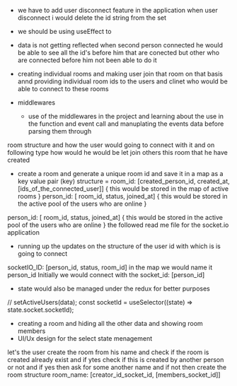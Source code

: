 - we have to add user disconnect feature in the application when user disconnect i would delete the id string from the set
- we should be using useEffect to
- data is not getting reflected when second person connected he would be able to see all the id's before him that are conected but other who are connected before him not been able to do it 
- creating individual rooms and making user join that room on that basis annd providing individual room ids to the users and clinet who would be able to connect to these rooms 

- middlewares
  - use of the middlewares in the project and learning about the use in the function and event call and manuplating the events data before parsing them through

room structure and how the user would going to connect with it and on following type how would he would be let join others this room that he have created 
- create a room and generate a unique room id and save it in a map as a key value pair (key)
structure = 
room_id: [created_person_id, created_at, [ids_of_the_connected_user]]     { this would be stored in the map of active rooms }
person_id: [ room_id, status, joined_at]  { this would be stored in the active pool of the users who are online }

person_id: [ room_id, status, joined_at]  { this would be stored in the active pool of the users who are online }
the followed read me file for the socket.io application
-  running up the updates on the structure of the user id with which is is going to connect

socketIO_ID: [person_id, status, room_id]
in the map we would name it person_id
Initially we would connect with the socket_id: [person_id]
- state would also be managed under the redux for better purposes 

// setActiveUsers(data);
const socketId = useSelector((state) => state.socket.socketId);
- creating a room and hiding all the other data and showing room members 
- UI/Ux design for the select state menagement


let's the user create the room from his name and check if the room is created already exist and if ytes check if this is created by another person or not and if yes then ask for some another name and if not then create the room
structure 
room_name: [creator_id_socket_id, [members_socket_id]]
